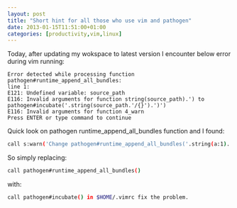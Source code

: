 ```yaml
---
layout: post
title: "Short hint for all those who use vim and pathogen"
date: 2013-01-15T11:51:00+01:00
categories: [productivity,vim,linux]
---
```


Today, after updating my wokspace to latest version I encounter below error during vim running:
```
Error detected while processing function pathogen#runtime_append_all_bundles:
line 1:
E121: Undefined variable: source_path
E116: Invalid arguments for function string(source_path).') to pathogen#incubate('.string(source_path.'/{}').')') 
E116: Invalid arguments for function 4_warn
Press ENTER or type command to continue
```
Quick look on pathogen runtime_append_all_bundles function and I found:
```bash
call s:warn('Change pathogen#runtime_append_all_bundles('.string(a:1).') to pathogen#incubate('.string(a:1.'/{}').')')
```
So simply replacing:
```bash
call pathogen#runtime_append_all_bundles()
```
with:
```bash
call pathogen#incubate() in $HOME/.vimrc fix the problem.
```
